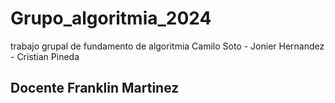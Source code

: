 # Grupo_algoritmia_2024
trabajo grupal de fundamento de algoritmia
Camilo Soto - Jonier Hernandez - Cristian Pineda 
## Docente Franklin Martinez
